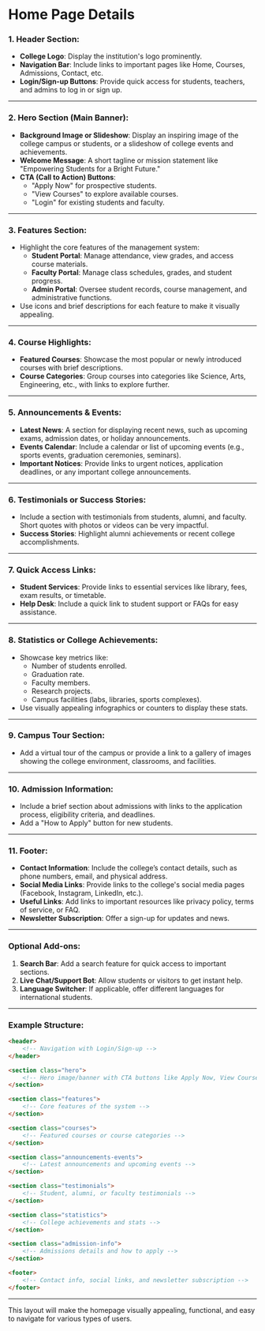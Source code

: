 # Home Page Details

### **1. Header Section:**
   - **College Logo**: Display the institution's logo prominently.
   - **Navigation Bar**: Include links to important pages like Home, Courses, Admissions, Contact, etc.
   - **Login/Sign-up Buttons**: Provide quick access for students, teachers, and admins to log in or sign up.

---

### **2. Hero Section (Main Banner):**
   - **Background Image or Slideshow**: Display an inspiring image of the college campus or students, or a slideshow of college events and achievements.
   - **Welcome Message**: A short tagline or mission statement like "Empowering Students for a Bright Future."
   - **CTA (Call to Action) Buttons**:
     - "Apply Now" for prospective students.
     - "View Courses" to explore available courses.
     - "Login" for existing students and faculty.

---

### **3. Features Section:**
   - Highlight the core features of the management system:
     - **Student Portal**: Manage attendance, view grades, and access course materials.
     - **Faculty Portal**: Manage class schedules, grades, and student progress.
     - **Admin Portal**: Oversee student records, course management, and administrative functions.
   - Use icons and brief descriptions for each feature to make it visually appealing.

---

### **4. Course Highlights:**
   - **Featured Courses**: Showcase the most popular or newly introduced courses with brief descriptions.
   - **Course Categories**: Group courses into categories like Science, Arts, Engineering, etc., with links to explore further.

---

### **5. Announcements & Events:**
   - **Latest News**: A section for displaying recent news, such as upcoming exams, admission dates, or holiday announcements.
   - **Events Calendar**: Include a calendar or list of upcoming events (e.g., sports events, graduation ceremonies, seminars).
   - **Important Notices**: Provide links to urgent notices, application deadlines, or any important college announcements.

---

### **6. Testimonials or Success Stories:**
   - Include a section with testimonials from students, alumni, and faculty. Short quotes with photos or videos can be very impactful.
   - **Success Stories**: Highlight alumni achievements or recent college accomplishments.

---

### **7. Quick Access Links:**
   - **Student Services**: Provide links to essential services like library, fees, exam results, or timetable.
   - **Help Desk**: Include a quick link to student support or FAQs for easy assistance.

---

### **8. Statistics or College Achievements:**
   - Showcase key metrics like:
     - Number of students enrolled.
     - Graduation rate.
     - Faculty members.
     - Research projects.
     - Campus facilities (labs, libraries, sports complexes).
   - Use visually appealing infographics or counters to display these stats.

---

### **9. Campus Tour Section:**
   - Add a virtual tour of the campus or provide a link to a gallery of images showing the college environment, classrooms, and facilities.

---

### **10. Admission Information:**
   - Include a brief section about admissions with links to the application process, eligibility criteria, and deadlines.
   - Add a "How to Apply" button for new students.

---

### **11. Footer:**
   - **Contact Information**: Include the college’s contact details, such as phone numbers, email, and physical address.
   - **Social Media Links**: Provide links to the college's social media pages (Facebook, Instagram, LinkedIn, etc.).
   - **Useful Links**: Add links to important resources like privacy policy, terms of service, or FAQ.
   - **Newsletter Subscription**: Offer a sign-up for updates and news.

---

### **Optional Add-ons:**

1. **Search Bar**: Add a search feature for quick access to important sections.
2. **Live Chat/Support Bot**: Allow students or visitors to get instant help.
3. **Language Switcher**: If applicable, offer different languages for international students.

---

### Example Structure:

```html
<header>
    <!-- Navigation with Login/Sign-up -->
</header>

<section class="hero">
    <!-- Hero image/banner with CTA buttons like Apply Now, View Courses -->
</section>

<section class="features">
    <!-- Core features of the system -->
</section>

<section class="courses">
    <!-- Featured courses or course categories -->
</section>

<section class="announcements-events">
    <!-- Latest announcements and upcoming events -->
</section>

<section class="testimonials">
    <!-- Student, alumni, or faculty testimonials -->
</section>

<section class="statistics">
    <!-- College achievements and stats -->
</section>

<section class="admission-info">
    <!-- Admissions details and how to apply -->
</section>

<footer>
    <!-- Contact info, social links, and newsletter subscription -->
</footer>
```

---

This layout will make the homepage visually appealing, functional, and easy to navigate for various types of users.